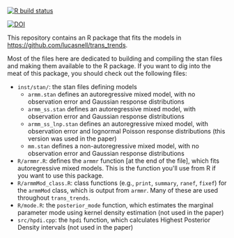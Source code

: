 [![R build status](https://github.com/lucasnell/trans_trends_pkg/workflows/R-CMD-check/badge.svg)](https://github.com/lucasnell/trans_trends_pkg/actions)

[![DOI](https://zenodo.org/badge/314584876.svg)](https://zenodo.org/badge/latestdoi/314584876)


This repository contains an R package that fits the models in
<https://github.com/lucasnell/trans_trends>.


Most of the files here are dedicated to building and compiling the stan files
and making them available to the R package.
If you want to dig into the meat of this package, you should check out 
the following files:


- `inst/stan/`: the stan files defining models
    - `armm.stan` defines an autoregressive mixed model, 
      with no observation error
      and Gaussian response distributions
    - `armm_ss.stan` defines an autoregressive mixed model, 
      with observation error 
      and Gaussian response distributions
    - `armm_ss_lnp.stan` defines an autoregressive mixed model, 
      with observation error 
      and lognormal Poisson response distributions
      (this version was used in the paper)
    - `mm.stan` defines a non-autoregressive mixed model, 
      with no observation error
      and Gaussian response distributions
- `R/armmr.R`: defines the `armmr` function [at the end of the file],
  which fits autoregressive mixed models.
  This is the function you'll use from R if you want to use this package.
- `R/armmMod_class.R`: class functions (e.g., `print`, `summary`, `ranef`,
  `fixef`) for the `armmMod` class, which is output from `armmr`.
  Many of these are used throughout `trans_trends`.
- `R/mode.R`: the `posterior_mode` function, which estimates 
  the marginal parameter mode using kernel density estimation
  (not used in the paper)
- `src/hpdi.cpp`: the `hpdi` function, which calculates 
  Highest Posterior Density intervals (not used in the paper)

